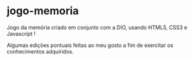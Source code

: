 # jogo-memoria
Jogo da memória criado em conjunto com a DIO, usando HTML5,  CSS3 e Javascript !

Algumas edições pontuais feitas ao meu gosto a fim de exercitar os conhecimentos adquiridos.
